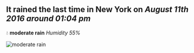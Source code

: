 ## It rained the last time in New York on *August 11th 2016 around 01:04 pm*
💧  **moderate rain** *Humidity 55%*

![moderate rain](http://openweathermap.org/img/w/10d.png)
